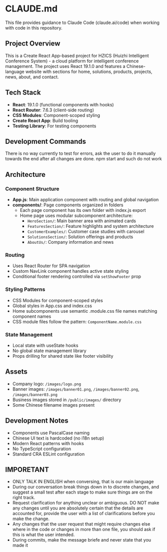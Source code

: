 # CLAUDE.md

This file provides guidance to Claude Code (claude.ai/code) when working with code in this repository.

## Project Overview

This is a Create React App-based project for HZICS (Huizhi Intelligent Conference System) - a cloud platform for intelligent conference management. The project uses React 19.1.0 and features a Chinese-language website with sections for home, solutions, products, projects, news, about, and contact. 

## Tech Stack

- **React**: 19.1.0 (functional components with hooks)
- **React Router**: 7.6.3 (client-side routing)
- **CSS Modules**: Component-scoped styling
- **Create React App**: Build tooling
- **Testing Library**: For testing components

## Development Commands

There is no way currently to test for errors, ask the user to do it manually towards the end after all changes are done. npm start and such do not work

## Architecture

### Component Structure
- **App.js**: Main application component with routing and global navigation
- **components/**: Page components organized in folders
  - Each page component has its own folder with index.js export
  - Home page uses modular subcomponent architecture:
    - `HeroSection/`: Main banner area with animated cards
    - `FeaturesSection/`: Feature highlights and system architecture
    - `CustomerExamples/`: Customer case studies with carousel
    - `SolutionsSection/`: Solution offerings and products
    - `AboutUs/`: Company information and news

### Routing
- Uses React Router for SPA navigation
- Custom NavLink component handles active state styling
- Conditional footer rendering controlled via `setShowFooter` prop

### Styling Patterns
- CSS Modules for component-scoped styles
- Global styles in App.css and index.css
- Home subcomponents use semantic .module.css file names matching component names
- CSS module files follow the pattern: `ComponentName.module.css`

### State Management
- Local state with useState hooks
- No global state management library
- Props drilling for shared state like footer visibility

## Assets
- Company logo: `/images/logo.png`
- Banner images: `/images/banner01.png`, `/images/banner02.png`, `/images/banner03.png`
- Business images stored in `/public/images/` directory
- Some Chinese filename images present

## Development Notes
- Components use PascalCase naming
- Chinese UI text is hardcoded (no i18n setup)
- Modern React patterns with hooks
- No TypeScript configuration
- Standard CRA ESLint configuration

## IMPORETANT
- ONLY TALK IN ENGLISH when conversing, that is our main language
- During our conversation break things down in to discrete changes, and suggest a small test after each stage to make sure things are on the right track.
- Request clarification for anything unclear or ambiguous. DO NOT make any changes until you are absolutely certain that the details are accounted for, provide the user with a list of clarifications before you make the change. 
- Any changes that the user request that might require changes else where in the code or changes in more than one file, you should ask if this is what the user intended. 
- During commits, make the message briefe and never state that you made it
